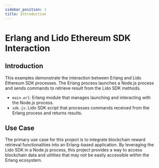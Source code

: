 ```yaml
---
sidebar_position: 1
title: Introduction
---
```


# Erlang and Lido Ethereum SDK Interaction

## Introduction

This examples demonstrate the interaction between Erlang and Lido Ethereum SDK processes. The Erlang process launches a Node.js process and sends commands to retrieve result from the Lido SDK methods.

- `main.erl`: Erlang module that manages launching and interacting with the Node.js process.
- `sdk.js`: Lido SDK script that processes commands received from the Erlang process and returns results.

## Use Case

The primary use case for this project is to integrate blockchain reward retrieval functionalities into an Erlang-based application. By leveraging the Lido SDK in a Node.js process, this project provides a way to access blockchain data and utilities that may not be easily accessible within the Erlang ecosystem.
